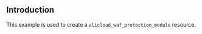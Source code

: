 ## Introduction

This example is used to create a `alicloud_waf_protection_module` resource.

<!-- BEGIN_TF_DOCS -->

<!-- END_TF_DOCS -->
